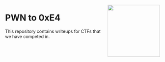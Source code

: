 <img src="https://i.imgur.com/BmQC1GS.png" align="right" height="170"></img>
# PWN to 0xE4

This repository contains writeups for CTFs that we have competed in.
